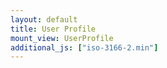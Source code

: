 ```yaml
---
layout: default
title: User Profile
mount_view: UserProfile
additional_js: ["iso-3166-2.min"]
---
```


<div id="user-profile-container"></div>
